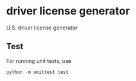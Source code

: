 # driver license generator

U.S. driver license generator


## Test

For running unit tests, use

    python -m unittest test